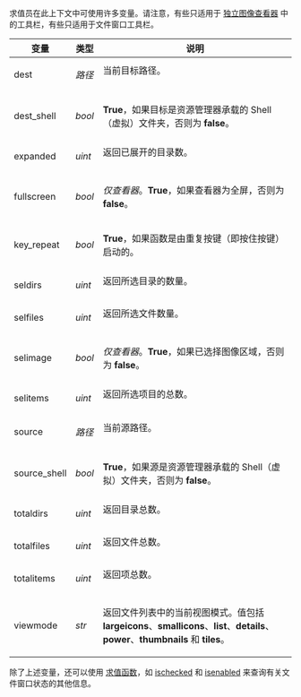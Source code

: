 求值员在此上下文中可使用许多变量。请注意，有些只适用于 [独立图像查看器](/Manual/additional_functionality/viewing_images/README.zh.md) 中的工具栏，有些只适用于文件窗口工具栏。

<table>
<thead><tr><th>
变量</th><th>
类型</th><th>
说明
</th></tr></thead><tbody><tr><td>
dest</td><td>

*路径*</td><td>
当前目标路径。
</td></tr><tr><td>
dest_shell</td><td>

*bool*</td><td>

**True**，如果目标是资源管理器承载的 Shell（虚拟）文件夹，否则为 **false**。
</td></tr><tr><td>
expanded</td><td>

*uint*</td><td>
返回已展开的目录数。
</td></tr><tr><td>
fullscreen</td><td>

*bool*</td><td>

*仅查看器*。**True**，如果查看器为全屏，否则为 **false**。
</td></tr><tr><td>
key_repeat</td><td>

*bool*</td><td>

**True**，如果函数是由重复按键（即按住按键）启动的。
</td></tr><tr><td>
seldirs</td><td>

*uint*</td><td>
返回所选目录的数量。
</td></tr><tr><td>
selfiles</td><td>

*uint*</td><td>
返回所选文件数量。
</td></tr><tr><td>
selimage</td><td>

*bool*</td><td>

*仅查看器*。**True**，如果已选择图像区域，否则为 **false**。
</td></tr><tr><td>
selitems</td><td>

*uint*</td><td>
返回所选项目的总数。
</td></tr><tr><td>
source</td><td>

*路径*</td><td>
当前源路径。
</td></tr><tr><td>
source_shell</td><td>

*bool*</td><td>

**True**，如果源是资源管理器承载的 Shell（虚拟）文件夹，否则为 **false**。
</td></tr><tr><td>
totaldirs</td><td>

*uint*</td><td>
返回目录总数。
</td></tr><tr><td>
totalfiles</td><td>

*uint*</td><td>
返回文件总数。
</td></tr><tr><td>
totalitems</td><td>

*uint*</td><td>
返回项总数。
</td></tr><tr><td>
viewmode</td><td>

*str*</td><td>

返回文件列表中的当前视图模式。值包括 **largeicons**、**smallicons**、**list**、**details**、**power**、**thumbnails** 和 **tiles**。
</td></tr></tbody>
</table>

除了上述变量，还可以使用 [求值函数](/Manual/reference/evaluator/README.zh.md)，如 [ischecked](/Manual/reference/evaluator/ischecked.zh.md) 和 [isenabled](/Manual/reference/evaluator/isenabled.zh.md) 来查询有关文件窗口状态的其他信息。